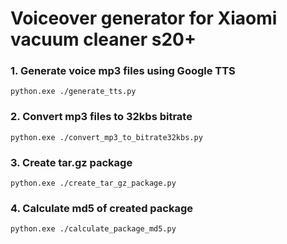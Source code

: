 # Voiceover generator for Xiaomi vacuum cleaner s20+

### 1. Generate voice mp3 files using Google TTS
`python.exe ./generate_tts.py`

### 2. Convert mp3 files to 32kbs bitrate 
`python.exe ./convert_mp3_to_bitrate32kbs.py`

### 3. Create tar.gz package
`python.exe ./create_tar_gz_package.py`

### 4. Calculate md5 of created package
`python.exe ./calculate_package_md5.py`
